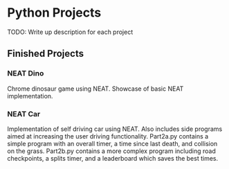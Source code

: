 # Python Projects

TODO: Write up description for each project

## Finished Projects

### NEAT Dino
Chrome dinosaur game using NEAT. Showcase of basic NEAT implementation.

### NEAT Car
Implementation of self driving car using NEAT. Also includes side programs aimed at increasing the user driving functionality. Part2a.py contains a simple program with an overall timer, a time since last death, and collision on the grass. Part2b.py contains a more complex program including road checkpoints, a splits timer, and a leaderboard which saves the best times.
